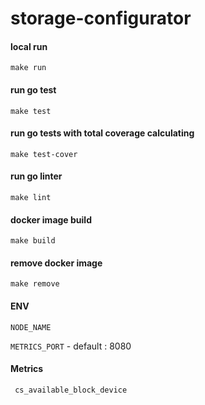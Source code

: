 # storage-configurator

#### local run
``make run``

#### run go test
``make test``

#### run go tests with total coverage calculating
``make test-cover``

#### run go linter
``make lint``

#### docker image build
``make build``

#### remove docker image
``make remove``

#### ENV

`NODE_NAME`

`METRICS_PORT` - default : 8080

#### Metrics
``` cs_available_block_device```
